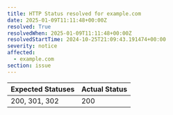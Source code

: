 ```yaml
---
title: HTTP Status resolved for example.com
date: 2025-01-09T11:11:48+00:00Z
resolved: True
resolvedWhen: 2025-01-09T11:11:48+00:00Z
resolvedStartTime: 2024-10-25T21:09:43.191474+00:00
severity: notice
affected:
  - example.com
section: issue
---
```


| Expected Statuses | Actual Status  |
|-------------------|----------------|
| 200, 301, 302 | 200 |
